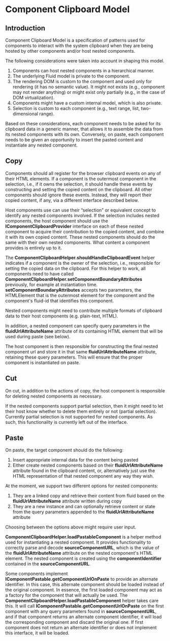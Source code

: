 # Component Clipboard Model

## Introduction

Component Clipboard Model is a specification of patterns used for components to interact
with the system clipboard when they are being hosted by other components and/or host
nested components.

The following considerations were taken into account in shaping this model.

1. Components can host nested components in a hierarchical manner.
2. The underlying Fluid model is private to the component.
3. The rendering DOM is custom to the component and used only for rendering (it has no semantic
   value). It might not exists (e.g., component may not render anything) or might exist only
   partially (e.g., in the case of DOM virtualization).
4. Components might have a custom internal model, which is also private.
5. Selection is custom to each component (e.g., text range, list, two-dimensional range).

Based on these considerations, each component needs to be asked for its clipboard data in a generic
manner, that allows it to assemble the data from its nested components with its own. Conversely,
on paste, each component needs to be given an opportunity to insert the pasted content and instantiate
any nested component.

## Copy

Components should all register for the browser clipboard events on any of their HTML elements.
If a component is the outermost component in the selection, i.e., if it owns the selection, it
should handle these events by constructing and setting the copied content on the clipboard. All
other components should ignore these events. Instead, they will report their copied content, if any,
via a different interface described below.

Host components use can use their “selection” or equivalent concept to identify any nested
components involved. If the selection includes nested components, the host component
should use the **IComponentClipboardProvider** interface on each of these nested component to acquire
their contribution to the copied content, and combine it with its own copied content. These nested
components should do the same with their own nested components. What content a component provides is
entirely up to it.

The **ComponentClipboardHelper.shouldHandleClipboardEvent** helper indicates if a component is the
owner of the selection, i.e., responsible for setting the copied data on the clipboard. For this helper
to work, all components need to have called **ComponentClipboardHelper.setComponentBoundaryAttributes**
previously, for example at instantiation time. **setComponentBoundaryAttributes** accepts two parameters,
the HTMLElement that is the outermost element for the component and the component's fluid-id that identifies
this component.

Nested components might need to contribute multiple formats of clipboard data to their host components
(e.g. plain-text, HTML).

In addition, a nested component can specify query parameters in the **fluidUrlAttributeName** attribute
of its containing HTML element that will be used during paste (see below).

The host component is then responsible for constructing the final nested component url and store it
in that same **fluidUrlAttributeName** attribute, retaining these query parameters. This will
ensure that the proper component is instantiated on paste.

## Cut

On cut, in addition to the actions of copy, the host component is responsible for deleting nested
components as necessary.

If the nested components support partial selection, then it might need to let their host know whether
to delete them entirely or not (partial selection). Currently partial selection is not supported for
nested components. As such, this functionality is currently left out of the interface.

## Paste

On paste, the target component should do the following:

1. Insert appropriate internal data for the content being pasted
2. Either create nested components based on their **fluidUrlAttributeName** attribute found
   in the clipboard content, or, alternatively just use the HTML representation of that nested component
   any way they wish.

At the moment, we support two different options for nested components:

1. They are a linked copy and retrieve their content from fluid based on the **fluidUrlAttributeName** attribute
   written during copy
2. They are a new instance and can optionally retrieve content or state from the query parameters
   appended to the **fluidUrlAttributeName** attribute

Choosing between the options above might require user input.

**ComponentClipboardHelper.loadPastableComponent** is a helper method used for instantiating a nested
component. It provides functionality to correctly parse and decode **sourceComponentURL**, which is
the value of the **fluidUrlAttributeName** attribute on the nested component's HTML element. The nested
component is created using the **componentIdentifier** contained in the **sourceComponentURL**.

Some components implement **IComponentPastable.getComponentUrlOnPaste** to provide an alternate identifier.
In this case, this alternate component should be loaded instead of the original component. In essence,
the first loaded component may act as a factory for the component that will actually be used. The
**ComponentClipboardHelper.loadPastableComponent** helper takes care this. It will call
**IComponentPastable.getComponentUrlOnPaste** on the first component with any query parameters found in
**sourceComponentURL**, and if that component returns an alternate component identifier, it will load the
corresponding component and discard the original one. If first component does not return an alternate identifier
or does not implement this interface, it will be loaded.
